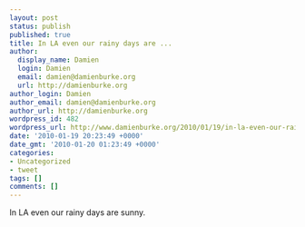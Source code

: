```yaml
---
layout: post
status: publish
published: true
title: In LA even our rainy days are ...
author:
  display_name: Damien
  login: Damien
  email: damien@damienburke.org
  url: http://damienburke.org
author_login: Damien
author_email: damien@damienburke.org
author_url: http://damienburke.org
wordpress_id: 482
wordpress_url: http://www.damienburke.org/2010/01/19/in-la-even-our-rainy-days-are/
date: '2010-01-19 20:23:49 +0000'
date_gmt: '2010-01-20 01:23:49 +0000'
categories:
- Uncategorized
- tweet
tags: []
comments: []
---
```

<p>In LA even our rainy days are sunny.</p>
